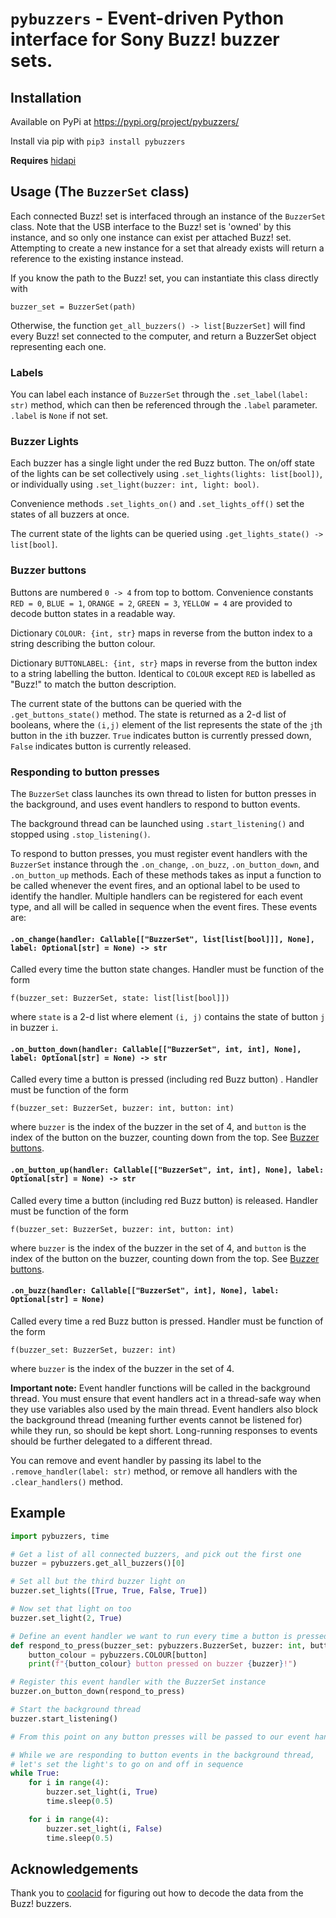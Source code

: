 # `pybuzzers` - Event-driven Python interface for Sony Buzz! buzzer sets.

## Installation
Available on PyPi at https://pypi.org/project/pybuzzers/

Install via pip with `pip3 install pybuzzers`

**Requires** [hidapi](https://pypi.org/project/hidapi/)

## Usage (The `BuzzerSet` class)
Each connected Buzz! set is interfaced through an instance of the `BuzzerSet` class. Note that the USB interface to the Buzz! set is 'owned' by this instance, and so only one instance can exist per attached Buzz! set. Attempting to create a new instance for a set that already exists will return a reference to the existing instance instead.

If you know the path to the Buzz! set, you can instantiate this class directly with

    buzzer_set = BuzzerSet(path)

Otherwise, the function `get_all_buzzers() -> list[BuzzerSet]` will find every Buzz! set connected to the computer, and return a BuzzerSet object representing each one.

### Labels
You can label each instance of `BuzzerSet` through the `.set_label(label: str)` method, which can then be referenced through the `.label` parameter. `.label` is `None` if not set.

### Buzzer Lights
Each buzzer has a single light under the red Buzz button. The on/off state of the lights can be set collectively using `.set_lights(lights: list[bool])`, or individually using `.set_light(buzzer: int, light: bool)`. 

Convenience methods `.set_lights_on()` and `.set_lights_off()` set the states of all buzzers at once.

The current state of the lights can be queried using `.get_lights_state() -> list[bool]`.

### Buzzer buttons
Buttons are numbered `0 -> 4` from top to bottom. Convenience constants
`RED = 0`, `BLUE = 1`, `ORANGE = 2`, `GREEN = 3`, `YELLOW = 4` are provided to decode button states in a readable way.

Dictionary `COLOUR: {int, str}` maps in reverse from the button index to a string describing the button colour.

Dictionary `BUTTONLABEL: {int, str}` maps in reverse from the button index to a string labelling the button. 
Identical to `COLOUR` except `RED` is labelled as "Buzz!" to match the button description.

The current state of the buttons can be queried with the `.get_buttons_state()` method. The state is returned as a 2-d list of booleans, where the `(i,j)` element of the list represents the state of the `j`th button in the `i`th buzzer. `True` indicates button is currently pressed down, `False` indicates button is currently released.

### Responding to button presses 
The `BuzzerSet` class launches its own thread to listen for button presses in the background, and uses event handlers to respond to button events.

The background thread can be launched using `.start_listening()` and stopped using `.stop_listening()`.

To respond to button presses, you must register event handlers with the `BuzzerSet` instance through the `.on_change`, `.on_buzz`, `.on_button_down`, and `.on_button_up` methods. Each of these methods takes as input a function to be called whenever the event fires, and an optional label to be used to identify the handler. Multiple handlers can be registered for each event type, and all will be called in sequence when the event fires. These events are:

#### `.on_change(handler: Callable[["BuzzerSet", list[list[bool]]], None], label: Optional[str] = None) -> str`
Called every time the button state changes. Handler must be function of the form

    f(buzzer_set: BuzzerSet, state: list[list[bool]])

where `state` is a 2-d list where element `(i, j)` contains the state of button `j` in buzzer `i`.

#### `.on_button_down(handler: Callable[["BuzzerSet", int, int], None], label: Optional[str] = None) -> str`

Called every time a button is pressed (including red Buzz button) . Handler must be function of the form

    f(buzzer_set: BuzzerSet, buzzer: int, button: int)

where `buzzer` is the index of the buzzer in the set of 4, and `button` is the index of the button on the buzzer, counting down from the top. See [Buzzer buttons](#buzzer-buttons).

#### `.on_button_up(handler: Callable[["BuzzerSet", int, int], None], label: Optional[str] = None) -> str`

Called every time a button (including red Buzz button) is released. Handler must be function of the form

    f(buzzer_set: BuzzerSet, buzzer: int, button: int)

where `buzzer` is the index of the buzzer in the set of 4, and `button` is the index of the button on the buzzer, counting down from the top. See [Buzzer buttons](#buzzer-buttons).

#### `.on_buzz(handler: Callable[["BuzzerSet", int], None], label: Optional[str] = None)`
Called every time a red Buzz button is pressed. Handler must be function of the form 

    f(buzzer_set: BuzzerSet, buzzer: int)

where `buzzer` is the index of the buzzer in the set of 4.

**Important note:** Event handler functions will be called in the background thread. You must ensure that event handlers act in a thread-safe way when they use variables also used by the main thread. Event handlers also block the background thread (meaning further events cannot be listened for) while they run, so should be kept short. Long-running responses to events should be further delegated to a different thread.

You can remove and event handler by passing its label to the `.remove_handler(label: str)` method, or remove all handlers with the `.clear_handlers()` method.

## Example

```python
import pybuzzers, time

# Get a list of all connected buzzers, and pick out the first one
buzzer = pybuzzers.get_all_buzzers()[0]

# Set all but the third buzzer light on
buzzer.set_lights([True, True, False, True])

# Now set that light on too
buzzer.set_light(2, True)

# Define an event handler we want to run every time a button is pressed
def respond_to_press(buzzer_set: pybuzzers.BuzzerSet, buzzer: int, button: int):
    button_colour = pybuzzers.COLOUR[button]
    print(f"{button_colour} button pressed on buzzer {buzzer}!")

# Register this event handler with the BuzzerSet instance
buzzer.on_button_down(respond_to_press)

# Start the background thread
buzzer.start_listening()

# From this point on any button presses will be passed to our event handler function

# While we are responding to button events in the background thread,
# let's set the light's to go on and off in sequence
while True:
    for i in range(4):
        buzzer.set_light(i, True)
        time.sleep(0.5)

    for i in range(4):
        buzzer.set_light(i, False)
        time.sleep(0.5)
```
## Acknowledgements
Thank you to [coolacid](https://github.com/coolacid/python_buzz/) for figuring out how to decode the data from the Buzz! buzzers. 
